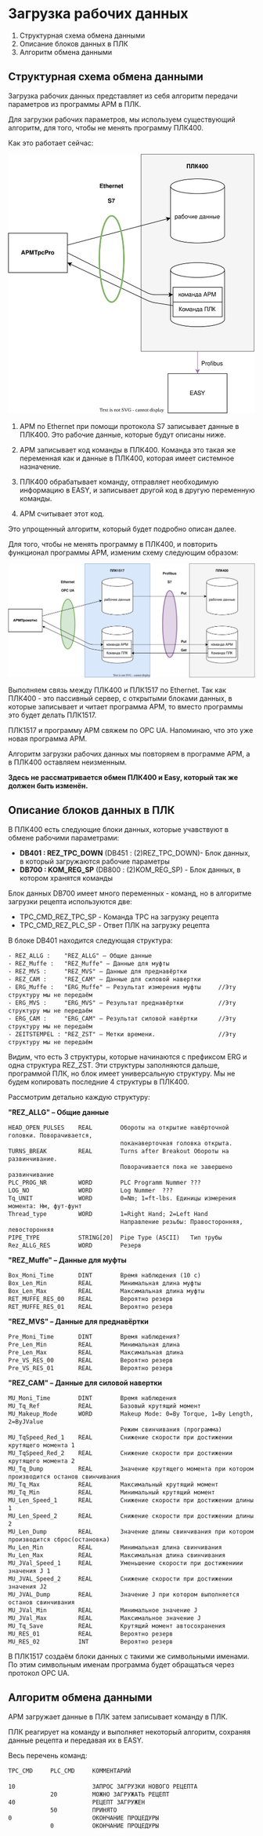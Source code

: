 # Загрузка рабочих данных

1. Структурная схема обмена данными
2. Описание блоков данных в ПЛК
4. Алгоритм обмена данными


## Структурная схема обмена данными
Загрузка рабочих данных представляет из себя алгоритм передачи параметров из программы АРМ в ПЛК.

Для загрузки рабочих параметров, мы используем существующий алгоритм, для того, чтобы не менять программу ПЛК400.

Как это работает сейчас:

![-](Загрузка%20рабочих%20данных%201.drawio.svg)

1. АРМ по Ethernet при помощи протокола S7 записывает данные в ПЛК400.
Это рабочие данные, которые будут описаны ниже.

1. АРМ записывает код команды в ПЛК400. Команда это такая же переменная как и данные в ПЛК400, которая имеет системное назначение.

2. ПЛК400 обрабатывает команду, отправляет необходимую информацию в EASY, и записывает другой код в другую переменную команды.

3. АРМ считывает этот код.

Это упрощенный алгоритм, который будет подробно описан далее.

Для того, чтобы не менять программу в ПЛК400, и повторить функционал программы АРМ, изменим схему следующим образом:

![-](Загрузка%20рабочих%20данных%202.drawio.svg)

Выполняем связь между ПЛК400 и ПЛК1517 по Ethernet. Так как ПЛК400 - это пассивный сервер, с открытыми блоками данных, в которые записывает и читает программа АРМ, то вместо программы это будет делать ПЛК1517.

ПЛК1517 и программу АРМ свяжем по OPC UA. Напоминаю, что это уже новая программа АРМ.

Алгоритм загрузки рабочих данных мы повторяем в программе АРМ, а в ПЛК400 оставляем неизменным.

**Здесь не рассматривается обмен ПЛК400 и Easy, который так же должен быть изменён.**

## Описание блоков данных в ПЛК

В ПЛК400 есть следующие блоки данных, которые учавствуют в обмене рабочими параметрами:

- **DB401 : REZ_TPC_DOWN** (DB451 : (2)REZ_TPC_DOWN)- Блок данных, в который загружаются рабочие параметры
- **DB700 : KOM_REG_SP** (DB800 : (2)KOM_REG_SP) - Блок данных, в котором хранятся команды 

Блок данных DB700 имеет много переменных - команд, но в алгоритме загрузки рецепта используются две:
- TPC_CMD_REZ_TPC_SP - Команда TPC на загрузку рецепта
- TPC_CMD_REZ_PLC_SP - Ответ ПЛК на загрузку рецепта

В блоке DB401 находится следующая структура:
```
- REZ_ALLG :    "REZ_ALLG" – Общие данные
- REZ_Muffe :   "REZ_Muffe" – Данные для муфты
- REZ_MVS :     "REZ_MVS" – Данные для преднавёртки
- REZ_CAM :     "REZ_CAM" – Данные для силовой навертки
- ERG_Muffe :   "ERG_Muffe" – Результат измерения муфты     //Эту структуру мы не передаём
- ERG_MVS :     "ERG_MVS" – Результат преднавёртки          //Эту структуру мы не передаём
- ERG_CAM :     "ERG_CAM" – Результат силовой навёртки      //Эту структуру мы не передаём
- ZEITSTEMPEL : "REZ_ZST" – Метки времени.                  //Эту структуру мы не передаём
```
Видим, что есть 3 структуры, которые начинаются с префиксом ERG и одна структура REZ_ZST. Эти структуры заполняются дальше, программой ПЛК, но блок имеет универсальную структуру.
Мы не будем копировать последние 4 структуры в ПЛК400.

Рассмотрим детально каждую структуру:

**"REZ_ALLG" – Общие данные**
```
HEAD_OPEN_PULSES    REAL        Обороты на открытие навёрточной головки. Поворачивается, 
                                поканаверточная головка открыта. 
TURNS_BREAK         REAL        Turns after Breakout Обороты на развинчивание. 
                                Поворачивается пока не завершено развинчивание 
PLC_PROG_NR         WORD        PLC Programm Nummer	???  
LOG_NO              WORD        Log Nummer	???  
Tq_UNIT             WORD        0=Nm; 1=ft-lbs. Единицы измерения момента: Нм, фут-фунт
Thread_type         WORD        1=Right Hand; 2=Left Hand	
                                Направление резьбы: Правосторонняя, левосторонняя
PIPE_TYPE	        STRING[20]  Pipe Type (ASCII)	Тип трубы 
Rez_ALLG_RES	    WORD        Резерв
```

**"REZ_Muffe" – Данные для муфты**
```
Box_Moni_Time	    DINT	    Время наблюдения (10 с)
Box_Len_Min	        REAL	    Минимальная длина муфты
Box_Len_Max	        REAL	    Максимальная длина муфты
RET_MUFFE_RES_00	REAL		Вероятно резерв
RET_MUFFE_RES_01	REAL		Вероятно резерв
```
**"REZ_MVS" – Данные для преднавёртки**
```
Pre_Moni_Time       DINT	    Время наблюдения?
Pre_Len_Min		    REAL        Минимальная длина
Pre_Len_Max		    REAL    	Максимальная длина
Pre_VS_RES_00		REAL        Вероятно резерв
Pre_VS_RES_01		REAL        Вероятно резерв
```
**"REZ_CAM" – Данные для силовой навертки**
```
MU_Moni_Time	    DINT	    Время наблюдения
MU_Tq_Ref	        REAL	    Базовый крутящий момент
MU_Makeup_Mode	    WORD	    Makeup Mode: 0=By Torque, 1=By Length, 2=ByJValue	
                                Режим свинчивания (программа)
MU_TqSpeed_Red_1	REAL	    Снижение скорости при достижении крутящего момента 1
MU_TqSpeed_Red_2	REAL	    Снижение скорости при достижении крутящего момента 2
MU_Tq_Dump	        REAL        Значение крутящего момента при котором производится останов свинчивания
MU_Tq_Max	        REAL    	Максимальный крутящий момент
MU_Tq_Min	        REAL    	Минимальный крутящий момент
MU_Len_Speed_1	    REAL    	Снижение скорости при достижении длины 1
MU_Len_Speed_2	    REAL    	Снижение скорости при достижении длины 2
MU_Len_Dump	        REAL    	Значение длины свинчивания при котором производится сброс(остановка)
Mu_Len_Min	        REAL    	Минимальная длина свинчивания
Mu_Len_Max	        REAL    	Максимальная длина свинчивания
MU_JVal_Speed_1	    REAL    	Уменьшение скорости при достижениии значения J 1
MU_JVAL_Speed_2	    REAL    	Снижение скорости при достижении значения J2
MU_JVAL_Dump    	REAL    	Значение J при котором выполняется останов свинчивания
MU_JVal_Min	        REAL    	Минимальное значение J
MU_JVal_Max	        REAL    	Максимальное значение J
MU_Tq_Save	        REAL    	Крутящий момент автосохранения
MU_RES_01       	REAL    	Вероятно резерв
MU_RES_02	        INT 		Вероятно резерв
```

В ПЛК1517 создаём блоки данных с такими же символьными именами. По этим символьным именам программа будет обращаться через протокол OPC UA.

## Алгоритм обмена данными

АРМ загружает данные в ПЛК затем записывает команду в ПЛК. 

ПЛК реагирует на команду и выполняет некоторый алгоритм, сохраняя данные рецепта и передавая их в EASY.

Весь перечень команд:
```
TPC_CMD     PLC_CMD     КОММЕНТАРИЙ

10                      ЗАПРОС ЗАГРУЗКИ НОВОГО РЕЦЕПТА
            20          МОЖНО ЗАГРУЖАТЬ РЕЦЕПТ
40                      РЕЦЕПТ ЗАГРУЖЕН
            50          ПРИНЯТО
0                       ОКОНЧАНИЕ ПРОЦЕДУРЫ
            0           ОКОНЧАНИЕ ПРОЦЕДУРЫ
```







